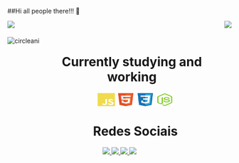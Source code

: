 ##Hi all people there!!! 👋

<div>
  
  <img  height="140em" src="https://github-readme-stats.vercel.app/api?username=AdanVasconcelos&show_icons=true&theme=maroongold&include_all_commits=true&count_private=true"/>
  <img align="right" height="140em" src="https://github-readme-stats.vercel.app/api/top-langs/?username=AdanVasconcelos&layout=compact&langs_count=16&theme=maroongold"/>
<div  align="center"> 
  <div style="display: inline_block"><br>
    <img align="left" height="200" alt="circleani" src="http://vibrasound.com/wp-content/uploads/2012/12/toroidal-torsion-256x256x16.gif">
    <h1 align="center">Currently studying and working</h1>
    <img align="center" height="30" width="40" alt="js-icon"  src="https://raw.githubusercontent.com/devicons/devicon/master/icons/javascript/javascript-plain.svg">
    <img align="center" height="30" width="40" alt="html-icon" src="https://raw.githubusercontent.com/devicons/devicon/master/icons/html5/html5-original.svg">
    <img align="center" height="30" width="40" alt="css-icon" src="https://raw.githubusercontent.com/devicons/devicon/master/icons/css3/css3-original.svg">
    <img align="center" height="30" width="40" alt="nodejs-icon" src="https://raw.githubusercontent.com/devicons/devicon/master/icons/nodejs/nodejs-original.svg">
    </div>
   <h1 align="center">Redes Sociais</h1>
    <a href = "mailto: adanrox@gmail.com">
      <img width="30" src="![emailim](imagem/egmail.png)">
    </a>
    <a href = "https://www.linkedin.com/in/adan-de-vasconcelos-queiroz-a71314231/">
      <img width="25" src="![linkd](imagem/linkedin1.webp)">
    </a>
    <a href = "https://www.youtube.com/channel/UCAp-arsId3U0nExXYWKGsrA">
      <img width="35" src="![yout](imagem/youtube-2.webp)">
    </a>
    <a href = "https://www.instagram.com/adanvq/">
      <img width="25" src="![instg](imagem/instagram-4.webp)">
    </a>
</div>
  
    
    
    
    
